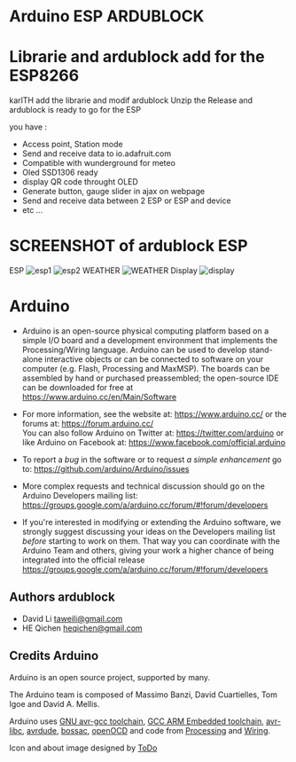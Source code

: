 Arduino ESP ARDUBLOCK
========

Librarie and ardublock add for the ESP8266
========
karlTH add the librarie and modif ardublock
Unzip the Release and ardublock is ready to go for the ESP

you have :
- Access point, Station mode
- Send and receive data to io.adafruit.com
- Compatible with wunderground for meteo
- Oled SSD1306 ready
- display QR code throught OLED
- Generate button, gauge slider in ajax on webpage 
- Send and receive data between 2 ESP or ESP and device
- etc ...

SCREENSHOT of ardublock ESP
========


ESP
![esp1][esp1]
![esp2][esp2]
WEATHER
![WEATHER][weather]
Display
![display][display]

[esp1]: https://raw.githubusercontent.com/karlTH/arduino-esp-ardublock/master/images/esp1.png
[esp2]: https://raw.githubusercontent.com/karlTH/arduino-esp-ardublock/master/images/esp2.png
[weather]: https://raw.githubusercontent.com/karlTH/arduino-esp-ardublock/master/images/espweather.png
[display]: https://raw.githubusercontent.com/karlTH/arduino-esp-ardublock/master/images/display.png


Arduino 
========
* Arduino is an open-source physical computing platform based on a simple I/O
board and a development environment that implements the Processing/Wiring
language. Arduino can be used to develop stand-alone interactive objects or
can be connected to software on your computer (e.g. Flash, Processing and MaxMSP).
The boards can be assembled by hand or purchased preassembled; the open-source
IDE can be downloaded for free at https://www.arduino.cc/en/Main/Software

* For more information, see the website at: https://www.arduino.cc/
or the forums at: https://forum.arduino.cc/  
You can also follow Arduino on Twitter at: https://twitter.com/arduino or
like Arduino on Facebook at: https://www.facebook.com/official.arduino

* To report a *bug* in the software or to request *a simple enhancement* go to:
https://github.com/arduino/Arduino/issues

* More complex requests and technical discussion should go on the Arduino Developers
mailing list:
https://groups.google.com/a/arduino.cc/forum/#!forum/developers

* If you're interested in modifying or extending the Arduino software, we strongly
suggest discussing your ideas on the Developers mailing list *before* starting
to work on them. That way you can coordinate with the Arduino Team and others,
giving your work a higher chance of being integrated into the official release
https://groups.google.com/a/arduino.cc/forum/#!forum/developers




Authors ardublock
------------
* David Li taweili@gmail.com
* HE Qichen heqichen@gmail.com

Credits Arduino
--------
Arduino is an open source project, supported by many.

The Arduino team is composed of Massimo Banzi, David Cuartielles, Tom Igoe
and David A. Mellis.

Arduino uses
[GNU avr-gcc toolchain](https://gcc.gnu.org/wiki/avr-gcc),
[GCC ARM Embedded toolchain](https://launchpad.net/gcc-arm-embedded),
[avr-libc](http://www.nongnu.org/avr-libc/),
[avrdude](http://www.nongnu.org/avrdude/),
[bossac](http://www.shumatech.com/web/products/bossa),
[openOCD](http://openocd.org/)
and code from [Processing](http://www.processing.org)
and [Wiring](http://wiring.org.co).

Icon and about image designed by [ToDo](https://www.todo.to.it/)

